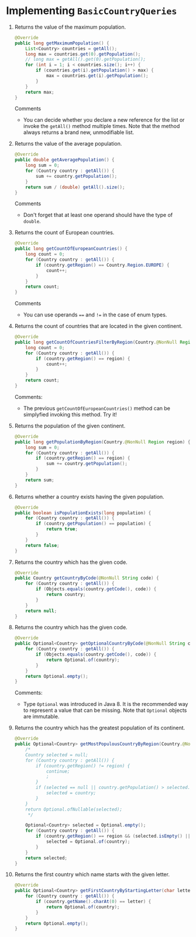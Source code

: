 # Implementing `BasicCountryQueries`

1. Returns the value of the maximum population.

    ```java
    @Override
    public long getMaximumPopulation() {
        List<Country> countries = getAll();
        long max = countries.get(0).getPopulation();
        // long max = getAll().get(0).getPopulation();
        for (int i = 1; i < countries.size(); i++) {
            if (countries.get(i).getPopulation() > max) {
                max = countries.get(i).getPopulation();
            }
        }
        return max;
    }
    ```

    Comments

    * You can decide whether you declare a new reference for the list or invoke the `getAll()` method multiple times. Note that the method always returns a brand new, unmodifiable list.

1. Returns the value of the average population.

    ```java
    @Override
    public double getAveragePopulation() {
        long sum = 0;
        for (Country country : getAll()) {
            sum += country.getPopulation();
        }
        return sum / (double) getAll().size();
    }
    ```

    Comments

    * Don't forget that at least one operand should have the type of `double`.

1. Returns the count of European countries.

    ```java
    @Override
    public long getCountOfEuropeanCountries() {
        long count = 0;
        for (Country country : getAll()) {
            if (country.getRegion() == Country.Region.EUROPE) {
                count++;
            }
        }
        return count;
    }
    ```

    Comments

    * You can use operands `==` and `!=` in the case of enum types.

1. Returns the count of countries that are located in the given continent.

    ```java
    @Override
    public long getCountOfCountriesFilterByRegion(Country.@NonNull Region region) {
        long count = 0;
        for (Country country : getAll()) {
            if (country.getRegion() == region) {
                count++;
            }
        }
        return count;
    }
    ```

    Comments:

    * The previous `getCountOfEuropeanCountries()` method can be simplyfied invoking this method. Try it!

1. Returns the population of the given continent.

    ```java
    @Override
    public long getPopulationByRegion(Country.@NonNull Region region) {
        long sum = 0;
        for (Country country : getAll()) {
            if (country.getRegion() == region) {
                sum += country.getPopulation();
            }
        }
        return sum;
    }
    ```

1. Returns whether a country exists having the given population.

    ```java
    @Override
    public boolean isPopulationExists(long population) {
        for (Country country : getAll()) {
            if (country.getPopulation() == population) {
                return true;
            }
        }
        return false;
    }
    ```

1. Returns the country which has the given code.
    ```java
    @Override
    public Country getCountryByCode(@NonNull String code) {
        for (Country country : getAll()) {
            if (Objects.equals(country.getCode(), code)) {
                return country;
            }
        }
        return null;
    }
    ```

1. Returns the country which has the given code.
    
    ```java
    @Override
    public Optional<Country> getOptionalCountryByCode(@NonNull String code) {
        for (Country country : getAll()) {
            if (Objects.equals(country.getCode(), code)) {
                return Optional.of(country);
            }
        }
        return Optional.empty();
    }
    ```

    Comments:

    * Type `Optional` was introduced in Java 8. It is the recommended way to represent a value that can be missing. Note that `Optional` objects are immutable.

1. Returns the country which has the greatest population of its continent.
    
    ```java
    @Override
    public Optional<Country> getMostPopulousCountryByRegion(Country.@NonNull Region region) {
        /*
        Country selected = null;
        for (Country country : getAll()) {
            if (country.getRegion() != region) {
                continue;
                ;
            }
            if (selected == null || country.getPopulation() > selected.getPopulation()) {
                selected = country;
            }
        }
        return Optional.ofNullable(selected);
         */

        Optional<Country> selected = Optional.empty();
        for (Country country : getAll()) {
            if (country.getRegion() == region && (selected.isEmpty() || country.getPopulation() > selected.get().getPopulation())) {
                selected = Optional.of(country);
            }
        }
        return selected;
    }
    ```

1. Returns the first country which name starts with the given letter.
    
    ```java
    @Override
    public Optional<Country> getFirstCountryByStartingLetter(char letter) {
        for (Country country : getAll()) {
            if (country.getName().charAt(0) == letter) {
                return Optional.of(country);
            }
        }
        return Optional.empty();
    }
    ```
